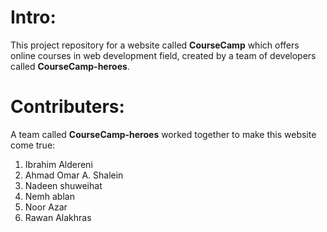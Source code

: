 # Intro:

This project repository for a website called **CourseCamp** which offers online courses in web development field, created by a team of developers called **CourseCamp-heroes**.

# Contributers:

A team called **CourseCamp-heroes** worked together to make this website come true:

1. Ibrahim Aldereni
2. Ahmad Omar A. Shalein
3. Nadeen shuweihat
4. Nemh ablan
5. Noor Azar
6. Rawan Alakhras
